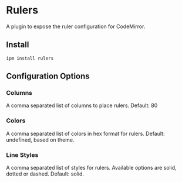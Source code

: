 # Rulers

A plugin to expose the ruler configuration for CodeMirror.

## Install

```shell
ipm install rulers
```

## Configuration Options

### Columns

A comma separated list of columns to place rulers. Default: 80

### Colors

A comma separated list of colors in hex format for rulers. Default: undefined, 
based on theme.

### Line Styles

A comma separated list of styles for rulers. Available options are solid, dotted 
or dashed. Default: solid.